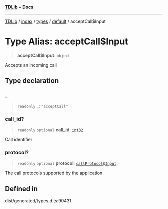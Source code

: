 [**TDLib**](../../../../../../README.md) • **Docs**

***

[TDLib](../../../../../../modules.md) / [index](../../../../../README.md) / [types](../../../README.md) / [default](../README.md) / acceptCall$Input

# Type Alias: acceptCall$Input

> **acceptCall$Input**: `object`

Accepts an incoming call

## Type declaration

### \_

> `readonly` **\_**: `"acceptCall"`

### call\_id?

> `readonly` `optional` **call\_id**: [`int32`](int32-1.md)

Call identifier

### protocol?

> `readonly` `optional` **protocol**: [`callProtocol$Input`](callProtocol$Input-1.md)

The call protocols supported by the application

## Defined in

dist/generated/types.d.ts:90431
